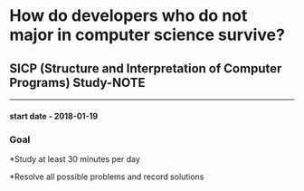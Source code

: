 # How do developers who do not major in computer science survive?

## SICP (Structure and Interpretation of Computer Programs) Study-NOTE

----

#### start date - 2018-01-19




### Goal

*Study at least 30 minutes per day

*Resolve all possible problems and record solutions
    

